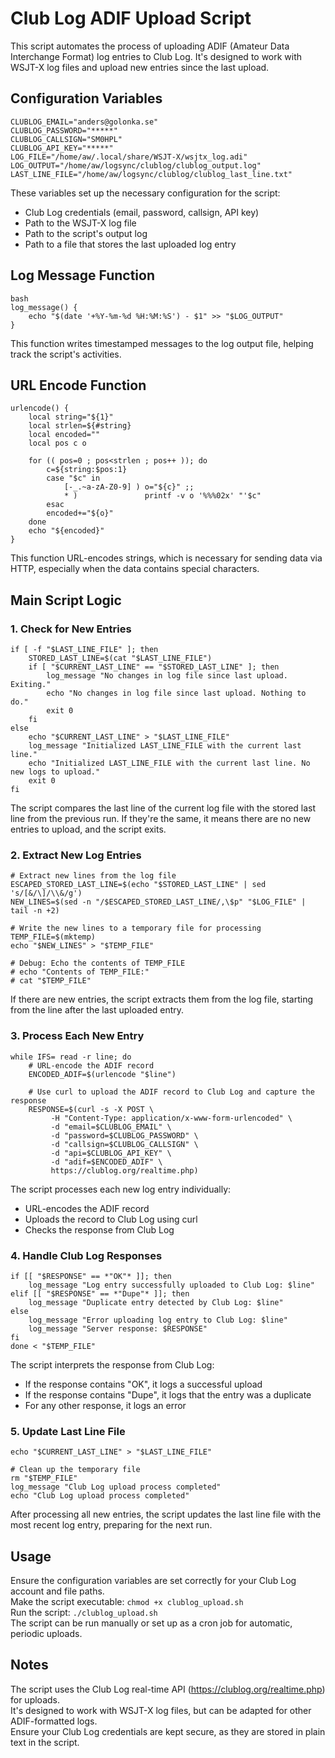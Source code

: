 

# Club Log ADIF Upload Script

This script automates the process of uploading ADIF (Amateur Data Interchange Format) log entries to Club Log. It's designed to work with WSJT-X log files and upload new entries since the last upload.

## Configuration Variables

```
CLUBLOG_EMAIL="anders@golonka.se"
CLUBLOG_PASSWORD="*****"
CLUBLOG_CALLSIGN="SM0HPL"
CLUBLOG_API_KEY="*****"
LOG_FILE="/home/aw/.local/share/WSJT-X/wsjtx_log.adi"
LOG_OUTPUT="/home/aw/logsync/clublog/clublog_output.log"
LAST_LINE_FILE="/home/aw/logsync/clublog/clublog_last_line.txt"
```

These variables set up the necessary configuration for the script:  
- Club Log credentials (email, password, callsign, API key)  
- Path to the WSJT-X log file  
- Path to the script's output log  
- Path to a file that stores the last uploaded log entry  
   
## Log Message Function
```
bash
log_message() {
    echo "$(date '+%Y-%m-%d %H:%M:%S') - $1" >> "$LOG_OUTPUT"
}
```
This function writes timestamped messages to the log output file, helping track the script's activities.

## URL Encode Function
```
urlencode() {
    local string="${1}"
    local strlen=${#string}
    local encoded=""
    local pos c o

    for (( pos=0 ; pos<strlen ; pos++ )); do
        c=${string:$pos:1}
        case "$c" in
            [-_.~a-zA-Z0-9] ) o="${c}" ;;
            * )               printf -v o '%%%02x' "'$c"
        esac
        encoded+="${o}"
    done
    echo "${encoded}"
}
```
This function URL-encodes strings, which is necessary for sending data via HTTP, especially when the data contains special characters.

## Main Script Logic

### 1. Check for New Entries
```
if [ -f "$LAST_LINE_FILE" ]; then
    STORED_LAST_LINE=$(cat "$LAST_LINE_FILE")
    if [ "$CURRENT_LAST_LINE" == "$STORED_LAST_LINE" ]; then
        log_message "No changes in log file since last upload. Exiting."
        echo "No changes in log file since last upload. Nothing to do."
        exit 0
    fi
else
    echo "$CURRENT_LAST_LINE" > "$LAST_LINE_FILE"
    log_message "Initialized LAST_LINE_FILE with the current last line."
    echo "Initialized LAST_LINE_FILE with the current last line. No new logs to upload."
    exit 0
fi
```
The script compares the last line of the current log file with the stored last line from the previous run. If they're the same, it means there are no new entries to upload, and the script exits.

### 2. Extract New Log Entries
```
# Extract new lines from the log file
ESCAPED_STORED_LAST_LINE=$(echo "$STORED_LAST_LINE" | sed 's/[&/\]/\\&/g')
NEW_LINES=$(sed -n "/$ESCAPED_STORED_LAST_LINE/,\$p" "$LOG_FILE" | tail -n +2)

# Write the new lines to a temporary file for processing
TEMP_FILE=$(mktemp)
echo "$NEW_LINES" > "$TEMP_FILE"

# Debug: Echo the contents of TEMP_FILE
# echo "Contents of TEMP_FILE:"
# cat "$TEMP_FILE"
```
If there are new entries, the script extracts them from the log file, starting from the line after the last uploaded entry.

### 3. Process Each New Entry
```
while IFS= read -r line; do
    # URL-encode the ADIF record
    ENCODED_ADIF=$(urlencode "$line")
    
    # Use curl to upload the ADIF record to Club Log and capture the response
    RESPONSE=$(curl -s -X POST \
         -H "Content-Type: application/x-www-form-urlencoded" \
         -d "email=$CLUBLOG_EMAIL" \
         -d "password=$CLUBLOG_PASSWORD" \
         -d "callsign=$CLUBLOG_CALLSIGN" \
         -d "api=$CLUBLOG_API_KEY" \
         -d "adif=$ENCODED_ADIF" \
         https://clublog.org/realtime.php)
```
The script processes each new log entry individually:  
- URL-encodes the ADIF record  
- Uploads the record to Club Log using curl  
- Checks the response from Club Log  

### 4. Handle Club Log Responses
```
if [[ "$RESPONSE" == *"OK"* ]]; then
    log_message "Log entry successfully uploaded to Club Log: $line"
elif [[ "$RESPONSE" == *"Dupe"* ]]; then
    log_message "Duplicate entry detected by Club Log: $line"
else
    log_message "Error uploading log entry to Club Log: $line"
    log_message "Server response: $RESPONSE"
fi
done < "$TEMP_FILE"
```
The script interprets the response from Club Log:  
- If the response contains "OK", it logs a successful upload  
- If the response contains "Dupe", it logs that the entry was a duplicate  
- For any other response, it logs an error  

### 5. Update Last Line File
```
echo "$CURRENT_LAST_LINE" > "$LAST_LINE_FILE"

# Clean up the temporary file
rm "$TEMP_FILE"
log_message "Club Log upload process completed"
echo "Club Log upload process completed"
```
After processing all new entries, the script updates the last line file with the most recent log entry, preparing for the next run.

## Usage
Ensure the configuration variables are set correctly for your Club Log account and file paths.  
Make the script executable: ```chmod +x clublog_upload.sh```  
Run the script: ```./clublog_upload.sh```  
The script can be run manually or set up as a cron job for automatic, periodic uploads.  

## Notes
The script uses the Club Log real-time API (https://clublog.org/realtime.php) for uploads.  
It's designed to work with WSJT-X log files, but can be adapted for other ADIF-formatted logs.  
Ensure your Club Log credentials are kept secure, as they are stored in plain text in the script.  


